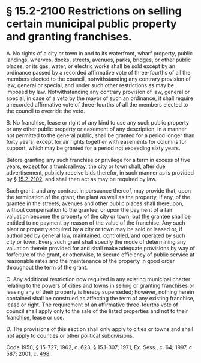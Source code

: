 # § 15.2-2100 Restrictions on selling certain municipal public property and granting franchises.

<p>A. No rights of a city or town in and to its waterfront, wharf property, public landings, wharves, docks, streets, avenues, parks, bridges, or other public places, or its gas, water, or electric works shall be sold except by an ordinance passed by a recorded affirmative vote of three-fourths of all the members elected to the council, notwithstanding any contrary provision of law, general or special, and under such other restrictions as may be imposed by law. Notwithstanding any contrary provision of law, general or special, in case of a veto by the mayor of such an ordinance, it shall require a recorded affirmative vote of three-fourths of all the members elected to the council to override the veto.</p><p>B. No franchise, lease or right of any kind to use any such public property or any other public property or easement of any description, in a manner not permitted to the general public, shall be granted for a period longer than forty years, except for air rights together with easements for columns for support, which may be granted for a period not exceeding sixty years.</p><p>Before granting any such franchise or privilege for a term in excess of five years, except for a trunk railway, the city or town shall, after due advertisement, publicly receive bids therefor, in such manner as is provided by § <a href='http://law.lis.virginia.gov/vacode/15.2-2102/'>15.2-2102</a>, and shall then act as may be required by law.</p><p>Such grant, and any contract in pursuance thereof, may provide that, upon the termination of the grant, the plant as well as the property, if any, of the grantee in the streets, avenues and other public places shall thereupon, without compensation to the grantee, or upon the payment of a fair valuation become the property of the city or town; but the grantee shall be entitled to no payment by reason of the value of the franchise. Any such plant or property acquired by a city or town may be sold or leased or, if authorized by general law, maintained, controlled, and operated by such city or town. Every such grant shall specify the mode of determining any valuation therein provided for and shall make adequate provisions by way of forfeiture of the grant, or otherwise, to secure efficiency of public service at reasonable rates and the maintenance of the property in good order throughout the term of the grant.</p><p>C. Any additional restriction now required in any existing municipal charter relating to the powers of cities and towns in selling or granting franchises or leasing any of their property is hereby superseded; however, nothing herein contained shall be construed as affecting the term of any existing franchise, lease or right. The requirement of an affirmative three-fourths vote of council shall apply only to the sale of the listed properties and not to their franchise, lease or use.</p><p>D. The provisions of this section shall only apply to cities or towns and shall not apply to counties or other political subdivisions.</p><p>Code 1950, § 15-727; 1962, c. 623, § 15.1-307; 1971, Ex. Sess., c. 64; 1997, c. 587; 2001, c. <a href='http://lis.virginia.gov/cgi-bin/legp604.exe?011+ful+CHAP0498'>498</a>.</p>